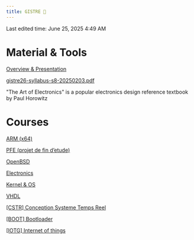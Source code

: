 ```yaml
---
title: GISTRE 🦅
---
```

Last edited time: June 25, 2025 4:49 AM

# Material & Tools

[Overview & Presentation](GISTRE/Overview%20&%20Presentation.md)

[gistre26-syllabus-s8-20250203.pdf](GISTRE/gistre26-syllabus-s8-20250203.pdf)

"The Art of Electronics" is a popular electronics design reference textbook by Paul Horowitz

# Courses

[ARM (x64)](GISTRE/ARM%20(x64).md)

[PFE (projet de fin d’etude)](GISTRE/PFE%20(projet%20de%20fin%20d%E2%80%99etude).md)

[OpenBSD](GISTRE/OpenBSD.md)

[Electronics](GISTRE/Electronics.md)

[Kernel & OS](GISTRE/Kernel%20&%20OS.md)

[VHDL](GISTRE/VHDL.md)

[[CSTR] Conception Systeme Temps Reel](GISTRE/%5BCSTR%5D%20Conception%20Systeme%20Temps%20Reel.md)

[[BOOT] Bootloader](GISTRE/%5BBOOT%5D%20Bootloader.md)

[[IOTG] Internet of things](GISTRE/%5BIOTG%5D%20Internet%20of%20things.md)
